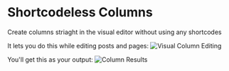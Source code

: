 # Shortcodeless Columns
Create columns striaght in the visual editor without using any shortcodes

It lets you do this while editing posts and pages:
![Visual Column Editing](https://raw.githubusercontent.com/gambitph/Shortcodeless-Columns/master/preview/visual-editor.jpg)

You'll get this as your output:
![Column Results](https://raw.githubusercontent.com/gambitph/Shortcodeless-Columns/master/preview/frontend.jpg)
